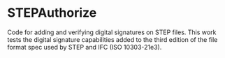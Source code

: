 # STEPAuthorize

Code for adding and verifying digital signatures on STEP files.  This
work tests the digital signature capabilities added to the third edition
of the file format spec used by STEP and IFC (ISO 10303-21e3).  
